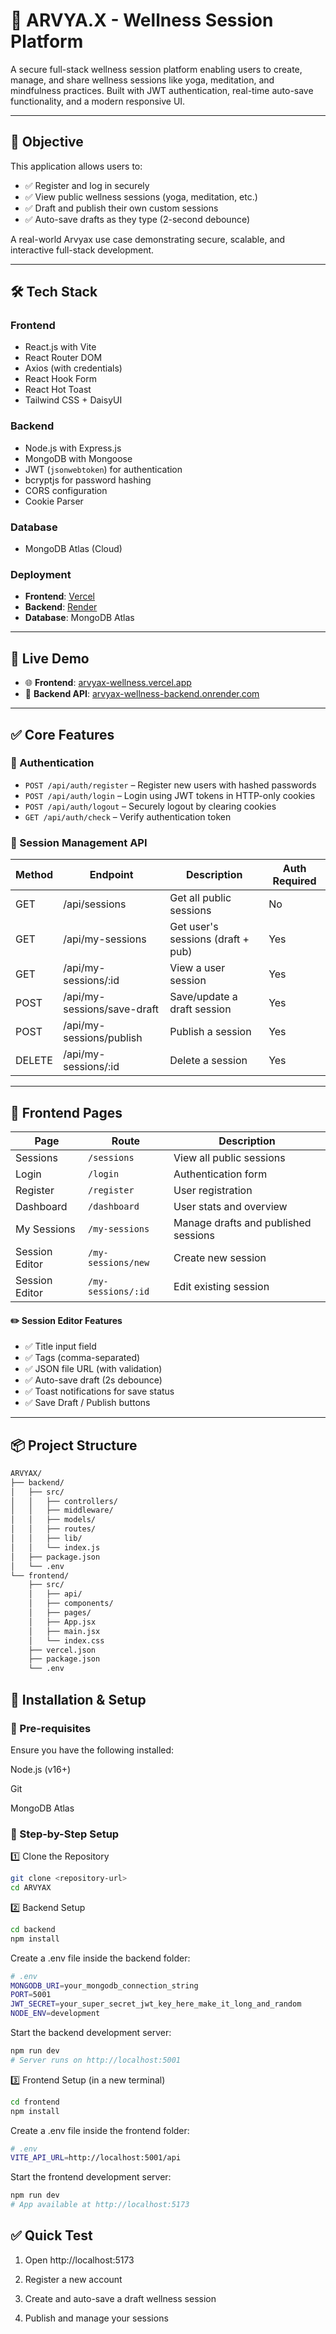 # 🌿 ARVYA.X - Wellness Session Platform

A secure full-stack wellness session platform enabling users to create, manage, and share wellness sessions like yoga, meditation, and mindfulness practices. Built with JWT authentication, real-time auto-save functionality, and a modern responsive UI.

---

## 🎯 Objective

This application allows users to:

- ✅ Register and log in securely  
- ✅ View public wellness sessions (yoga, meditation, etc.)  
- ✅ Draft and publish their own custom sessions  
- ✅ Auto-save drafts as they type (2-second debounce)  

A real-world Arvyax use case demonstrating secure, scalable, and interactive full-stack development.

---

## 🛠 Tech Stack

### Frontend
- React.js with Vite
- React Router DOM
- Axios (with credentials)
- React Hook Form
- React Hot Toast
- Tailwind CSS + DaisyUI

### Backend
- Node.js with Express.js
- MongoDB with Mongoose
- JWT (`jsonwebtoken`) for authentication
- bcryptjs for password hashing
- CORS configuration
- Cookie Parser

### Database
- MongoDB Atlas (Cloud)

### Deployment
- **Frontend**: [Vercel](https://arvyax-wellness.vercel.app)
- **Backend**: [Render](https://arvyax-wellness-backend.onrender.com)
- **Database**: MongoDB Atlas

---

## 🚀 Live Demo

- 🌐 **Frontend**: [arvyax-wellness.vercel.app](https://arvyax-wellness.vercel.app)  
- 🔗 **Backend API**: [arvyax-wellness-backend.onrender.com](https://arvyax-wellness-backend.onrender.com)

---

## ✅ Core Features

### 🔐 Authentication
- `POST /api/auth/register` – Register new users with hashed passwords
- `POST /api/auth/login` – Login using JWT tokens in HTTP-only cookies
- `POST /api/auth/logout` – Securely logout by clearing cookies
- `GET /api/auth/check` – Verify authentication token

### 📘 Session Management API

| Method | Endpoint                         | Description                        | Auth Required |
|--------|----------------------------------|------------------------------------|---------------|
| GET    | /api/sessions                    | Get all public sessions            | No            |
| GET    | /api/my-sessions                 | Get user's sessions (draft + pub)  | Yes           |
| GET    | /api/my-sessions/:id            | View a user session                | Yes           |
| POST   | /api/my-sessions/save-draft     | Save/update a draft session        | Yes           |
| POST   | /api/my-sessions/publish        | Publish a session                  | Yes           |
| DELETE | /api/my-sessions/:id            | Delete a session                   | Yes           |

---

## 🧘 Frontend Pages

| Page            | Route                 | Description                                     |
|-----------------|-----------------------|-------------------------------------------------|
| Sessions        | `/sessions`           | View all public sessions                        |
| Login           | `/login`              | Authentication form                             |
| Register        | `/register`           | User registration                               |
| Dashboard       | `/dashboard`          | User stats and overview                         |
| My Sessions     | `/my-sessions`        | Manage drafts and published sessions            |
| Session Editor  | `/my-sessions/new`    | Create new session                              |
| Session Editor  | `/my-sessions/:id`    | Edit existing session                           |

#### ✏️ Session Editor Features
- ✅ Title input field  
- ✅ Tags (comma-separated)  
- ✅ JSON file URL (with validation)  
- ✅ Auto-save draft (2s debounce)  
- ✅ Toast notifications for save status  
- ✅ Save Draft / Publish buttons  

---

## 📦 Project Structure

```bash
ARVYAX/
├── backend/
│   ├── src/
│   │   ├── controllers/
│   │   ├── middleware/
│   │   ├── models/
│   │   ├── routes/
│   │   ├── lib/
│   │   └── index.js
│   ├── package.json
│   └── .env
└── frontend/
    ├── src/
    │   ├── api/
    │   ├── components/
    │   ├── pages/
    │   ├── App.jsx
    │   ├── main.jsx
    │   └── index.css
    ├── vercel.json
    ├── package.json
    └── .env
```

## 🔧 Installation & Setup
### 📁 Pre-requisites
Ensure you have the following installed:

Node.js (v16+)

Git

MongoDB Atlas

### 🚀 Step-by-Step Setup
1️⃣ Clone the Repository
```bash
git clone <repository-url>
cd ARVYAX
```
2️⃣ Backend Setup
```bash
cd backend
npm install
```
Create a .env file inside the backend folder:
```bash
# .env
MONGODB_URI=your_mongodb_connection_string
PORT=5001
JWT_SECRET=your_super_secret_jwt_key_here_make_it_long_and_random
NODE_ENV=development
```
Start the backend development server:
```bash
npm run dev
# Server runs on http://localhost:5001
```
3️⃣ Frontend Setup (in a new terminal)
```bash
cd frontend
npm install
```
Create a .env file inside the frontend folder:
```bash
# .env
VITE_API_URL=http://localhost:5001/api
```
Start the frontend development server:
```bash
npm run dev
# App available at http://localhost:5173
```
## ✅ Quick Test
1. Open http://localhost:5173

2. Register a new account

3. Create and auto-save a draft wellness session

4. Publish and manage your sessions


